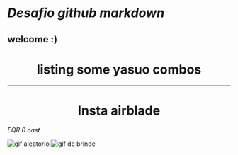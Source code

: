 # ___Desafio github markdown___
## **welcome :)**

###  <h1  align="center"> listing some yasuo combos </h1> 
-----------------   

###  <h1  align="center"> Insta airblade </h1> 
*EQR 0 cast*

![gif aleatorio](https://media1.tenor.com/m/b3OoabrJMtUAAAAd/rydz-hidezera.gif)
![gif de brinde ](https://media.tenor.com/bJ1zMWkMeUEAAAAM/thank-you-thank-you-sir.gif)